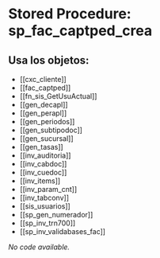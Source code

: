 # Stored Procedure: sp_fac_captped_crea

## Usa los objetos:
- [[cxc_cliente]]
- [[fac_captped]]
- [[fn_sis_GetUsuActual]]
- [[gen_decapl]]
- [[gen_perapl]]
- [[gen_periodos]]
- [[gen_subtipodoc]]
- [[gen_sucursal]]
- [[gen_tasas]]
- [[inv_auditoria]]
- [[inv_cabdoc]]
- [[inv_cuedoc]]
- [[inv_items]]
- [[inv_param_cnt]]
- [[inv_tabconv]]
- [[sis_usuarios]]
- [[sp_gen_numerador]]
- [[sp_inv_trn700]]
- [[sp_inv_validabases_fac]]

*No code available.*
